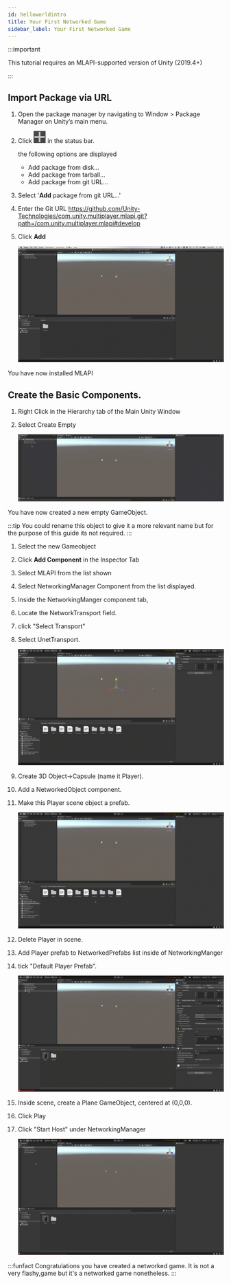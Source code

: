 ```yaml
---
id: helloworldintro
title: Your First Networked Game
sidebar_label: Your First Networked Game
---
```

:::important

This tutorial requires an MLAPI-supported version of Unity (2019.4+)

:::


## Import Package via URL

1. Open the package manager by navigating to Window > Package Manager on Unity’s main menu.
1. Click ![Add](../../static/img/add.png) in the status bar.

    the following options are displayed

     - Add package from disk...
     - Add package from tarball...
     - Add package from git URL...

1. Select '**Add** package from git URL...'  
1. Enter the Git URL https://github.com/Unity-Technologies/com.unity.multiplayer.mlapi.git?path=/com.unity.multiplayer.mlapi#develop
1. Click **Add**
   
    ![installing MLAPI from Git URL](../../static/img/instllingMLAPIURL.gif)

You have now installed MLAPI

## Create the Basic Components.

1. Right Click in the Hierarchy tab of the Main Unity Window
1. Select Create Empty
   
    ![create gameobject](../../static/img/creategameobject.gif) 

You have now created a new empty GameObject.

:::tip 
You could rename this object to give it a more relevant name but for the purpose of this guide its not required.
::: 

1. Select the new Gameobject
1. Click **Add Component** in the Inspector Tab
1. Select MLAPI from the list shown
1. Select NetworkingManager Component from the list displayed.
1. Inside the NetworkingManger component tab,
1. Locate the  NetworkTransport field. 
1. click "Select Transport" 
1. Select UnetTransport.

    ![selecttransaportani](../../static/img/Selectingtransport.gif)

1. Create 3D Object->Capsule (name it Player). 
2. Add a NetworkedObject component.
3. Make this Player scene object a prefab.

    ![createplayer prefab](../../static/img/createprefab.gif)
4. Delete Player in scene.
5. Add Player prefab to NetworkedPrefabs list inside of NetworkingManger 
6. tick "Default Player Prefab".

    ![addingdefaultprefab](../../static/img/Defaultplayerprefab.gif)
7. Inside scene, create a Plane GameObject, centered at (0,0,0).
8. Click Play
9. Click "Start Host" under NetworkingManager 

    ![firstnetworkgame](../../static/img/firstnetworkgame.gif)

:::funfact
Congratulations you have created a networked game.  It is not a very flashy,game  but it's a networked game nonetheless.
:::